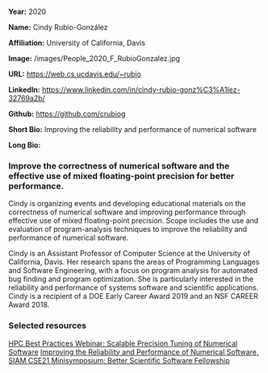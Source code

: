 **Year:** 2020

**Name:** Cindy Rubio-González

**Affiliation:** University of California, Davis

**Image:** /images/People_2020_F_RubioGonzalez.jpg

**URL:** https://web.cs.ucdavis.edu/~rubio

**LinkedIn:** https://www.linkedin.com/in/cindy-rubio-gonz%C3%A1lez-32769a2b/

**Github:** https://github.com/crubiog

**Short Bio:** Improving the reliability and performance of numerical software

**Long Bio:**
### Improve the correctness of numerical software and the effective use of mixed floating-point precision for better performance.

Cindy is organizing events and developing educational materials on the correctness of numerical software and improving performance through effective use of mixed floating-point precision.  Scope includes the use and evaluation of program-analysis techniques to improve the reliability and performance of numerical software.

Cindy is an Assistant Professor of Computer Science at the University of California, Davis. Her research spans the areas of Programming Languages and Software Engineering, with a focus on program analysis for automated bug finding and program optimization. She is particularly interested in the reliability and performance of systems software and scientific applications. Cindy is a recipient of a DOE Early Career Award 2019 and an NSF CAREER Award 2018.

### Selected resources

<a href="https://ideas-productivity.org/resources/series/hpc-best-practices-webinars/#webinar045" class="link-row">HPC Best Practices Webinar:  Scalable Precision Tuning of Numerical Software</a>
<a href="https://figshare.com/collections/SIAM_CSE21_Minisymposium_Better_Scientific_Software_Fellowship/5321426" class="link-row">Improving the Reliability and Performance of Numerical Software, SIAM CSE21 Minisymposium: Better Scientific Software Fellowship</a>
